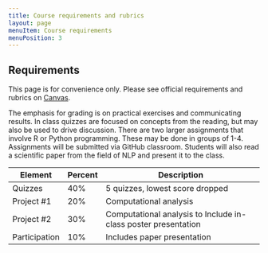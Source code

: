 ```yaml
---
title: Course requirements and rubrics
layout: page
menuItem: Course requirements
menuPosition: 3
---
```


## Requirements

This page is for convenience only. Please see official requirements and rubrics on [Canvas](https://georgetown.instructure.com).

The emphasis for grading is on practical exercises and communicating results.  In class quizzes are focused on concepts from the reading, but may also be used to drive discussion. There are two larger assignments that involve R or Python programming. These may be done in groups of 1-4. Assignments will be submitted via GitHub classroom. Students will also read a scientific paper from the field of NLP and present it to the class.

| Element | Percent | Description |
| --- | --- | --- |
| Quizzes |	40%	| 5 quizzes, lowest score dropped |
| Project #1 | 20% | Computational analysis |
| Project #2 | 30% | Computational analysis to Include in-class poster presentation |
| Participation	| 10% | Includes paper presentation |
